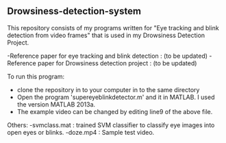Drowsiness-detection-system
---------------------------
This repository consists of my programs written for "Eye tracking and blink detection from video frames" that is used in my Drowsiness Detection Project.

-Reference paper for eye tracking and blink detection : (to be updated)
-Reference paper for Drowsiness detection project : (to be updated)

To run this program:
- clone the repository in to your computer in to the same directory
- Open the program 'supereyeblinkdetector.m' and it in MATLAB. I used the version MATLAB 2013a.
- The example video can be changed by editing line9 of the above file.

Others:
-svmclass.mat : trained SVM classifier to classify eye images into open eyes or blinks.
-doze.mp4 : Sample test video.



